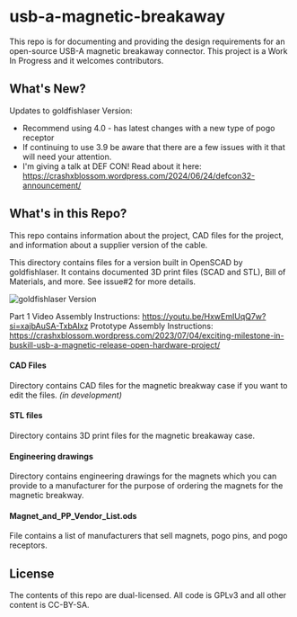 # usb-a-magnetic-breakaway

This repo is for documenting and providing the design requirements for an open-source USB-A magnetic breakaway connector. This project is a Work In Progress and it welcomes contributors. 

##  What's New?

Updates to goldfishlaser Version:
* Recommend using 4.0 - has latest changes with a new type of pogo receptor
* If continuing to use 3.9 be aware that there are a few issues with it that will need your attention.
* I'm giving a talk at DEF CON! Read about it here: https://crashxblossom.wordpress.com/2024/06/24/defcon32-announcement/ 

## What's in this Repo?

This repo contains information about the project, CAD files for the project, and information about a supplier version of the cable. 

This directory contains files for a version built in OpenSCAD by goldfishlaser. It contains documented 3D print files (SCAD and STL), Bill of Materials, and more. See issue#2 for more details.

![goldfishlaser Version](https://crashxblossom.files.wordpress.com/2023/11/layout2-1.jpg)

Part 1 Video Assembly Instructions: https://youtu.be/HxwEmIUqQ7w?si=xajbAuSA-TxbAlxz
Prototype Assembly Instructions: https://crashxblossom.wordpress.com/2023/07/04/exciting-milestone-in-buskill-usb-a-magnetic-release-open-hardware-project/

#### CAD Files

Directory contains CAD files for the magnetic breakway case if you want to edit the files. *(in development)*

#### STL files

Directory contains 3D print files for the magnetic breakaway case. 

#### Engineering drawings

Directory contains engineering drawings for the magnets which you can provide to a manufacturer for the purpose of ordering the magnets for the magnetic breakway.

#### Magnet_and_PP_Vendor_List.ods

File contains a list of manufacturers that sell magnets, pogo pins, and pogo receptors. 

## License

The contents of this repo are dual-licensed. All code is GPLv3 and all other content is CC-BY-SA.



